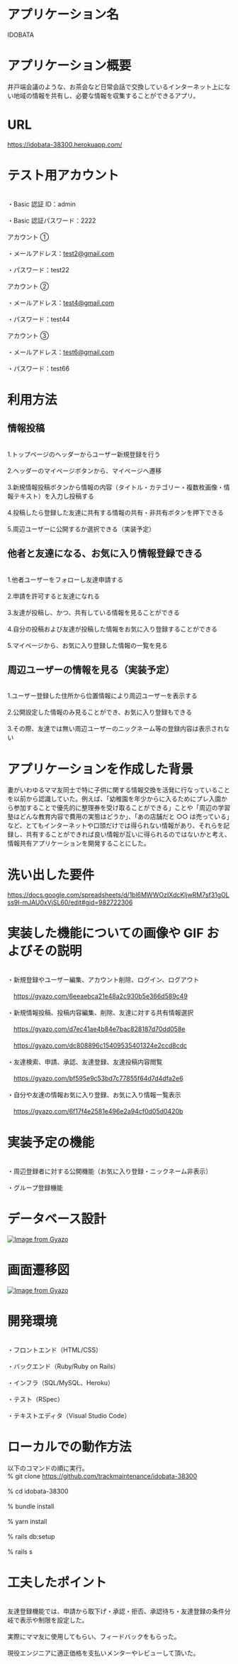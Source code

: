 # アプリケーション名

IDOBATA

# アプリケーション概要

井戸端会議のような、お茶会など日常会話で交換しているインターネット上にない地域の情報を共有し、必要な情報を収集することができるアプリ。

# URL

https://idobata-38300.herokuapp.com/

# テスト用アカウント

<br>・Basic 認証 ID：admin</br>
<br>・Basic 認証パスワード：2222</br>
<br>アカウント ①</br>
<br>・メールアドレス：test2@gmail.com</br>
<br>・パスワード：test22</br>
<br>アカウント ②</br>
<br>・メールアドレス：test4@gmail.com</br>
<br>・パスワード：test44</br>
<br>アカウント ③</br>
<br>・メールアドレス：test6@gmail.com</br>
<br>・パスワード：test66</br>

# 利用方法

## 情報投稿

<br>1.トップページのヘッダーからユーザー新規登録を行う</br>
<br>2.ヘッダーのマイページボタンから、マイページへ遷移</br>
<br>3.新規情報投稿ボタンから情報の内容（タイトル・カテゴリー・複数枚画像・情報テキスト）を入力し投稿する</br>
<br>4.投稿したら登録した友達に共有する情報の共有・非共有ボタンを押下できる</br>
<br>5.周辺ユーザーに公開するか選択できる（実装予定）</br>

## 他者と友達になる、お気に入り情報登録できる

<br>1.他者ユーザーをフォローし友達申請する</br>
<br>2.申請を許可すると友達になれる</br>
<br>3.友達が投稿し、かつ、共有している情報を見ることができる</br>
<br>4.自分の投稿および友達が投稿した情報をお気に入り登録することができる</br>
<br>5.マイページから、お気に入り登録した情報の一覧を見る</br>

## 周辺ユーザーの情報を見る（実装予定）

<br>1.ユーザー登録した住所から位置情報により周辺ユーザーを表示する</br>
<br>2.公開設定した情報のみ見ることができ、お気に入り登録もできる</br>
<br>3.その際、友達では無い周辺ユーザーのニックネーム等の登録内容は表示されない</br>

# アプリケーションを作成した背景

妻がいわゆるママ友同士で特に子供に関する情報交換を活発に行なっていることを以前から認識していた。例えば、「幼稚園を年少からに入るためにプレ入園から参加することで優先的に整理券を受け取ることができる」ことや「周辺の学習塾はどんな教育内容で費用の実態はどうか」、「あの店舗だと ○○ は売っている」など、とてもインターネットや口頭だけでは得られない情報があり、それらを記録し、共有することができれば良い情報が互いに得られるのではないかと考え、情報共有アプリケーションを開発することにした。

# 洗い出した要件

https://docs.google.com/spreadsheets/d/1bl6MWWOzIXdcKljwRM7sf31gOLss9I-mJAU0xVjSL60/edit#gid=982722306

# 実装した機能についての画像や GIF およびその説明

<br>・新規登録やユーザー編集、アカウント削除、ログイン、ログアウト</br>
<br>　https://gyazo.com/6eeaebca21e48a2c930b5e366d589c49</br>
<br>・新規情報投稿、投稿内容編集、削除、友達に対する共有情報選択</br>
<br>　https://gyazo.com/d7ec41ae4b84e7bac828187d70dd058e</br>
<br>　https://gyazo.com/dc808896c15409535401324e2ccd8cdc</br>
<br>・友達検索、申請、承認、友達登録、友達投稿内容閲覧</br>
<br>　https://gyazo.com/bf595e9c53bd7c77855f64d7d4dfa2e6</br>
<br>・自分や友達の情報お気に入り登録、お気に入り情報一覧表示</br>
<br>　https://gyazo.com/6f17f4e2581e496e2a94cf0d05d0420b</br>

# 実装予定の機能

<br>・周辺登録者に対する公開機能（お気に入り登録・ニックネーム非表示）</br>
<br>・グループ登録機能</br>

# データベース設計

[![Image from Gyazo](https://i.gyazo.com/6caa396ac0a2cd02ca9dad4c20003711.png)](https://gyazo.com/6caa396ac0a2cd02ca9dad4c20003711)

# 画面遷移図

[![Image from Gyazo](https://i.gyazo.com/a78e1485b7ecb93bfe245c41146d1d76.png)](https://gyazo.com/a78e1485b7ecb93bfe245c41146d1d76)

# 開発環境

<br>・フロントエンド（HTML/CSS）</br>
<br>・バックエンド（Ruby/Ruby on Rails）</br>
<br>・インフラ（SQL/MySQL、Heroku）</br>
<br>・テスト（RSpec）</br>
<br>・テキストエディタ（Visual Studio Code）</br>

# ローカルでの動作方法

以下のコマンドの順に実行。
<br>% git clone https://github.com/trackmaintenance/idobata-38300</br>
<br>% cd idobata-38300</br>
<br>% bundle install</br>
<br>% yarn install</br>
<br>% rails db:setup</br>
<br>% rails s</br>

# 工夫したポイント

<br>友達登録機能では、申請から取下げ・承認・拒否、承認待ち・友達登録の条件分岐で表示や制限を設定した。</br>
<br>実際にママ友に使用してもらい、フィードバックをもらった。</br>
<br>現役エンジニアに適正価格を支払いメンターやレビューして頂いた。</br>
